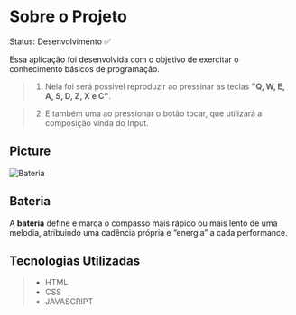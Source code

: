 # Sobre o Projeto

Status: Desenvolvimento ✅

 Essa aplicação foi desenvolvida com o objetivo de exercitar o conhecimento básicos de programação. 

>1. Nela foi será possivel reproduzir ao pressinar as teclas **"Q, W, E, A, S, D, Z, X e C"**.

>2. E também uma ao pressionar o botão tocar, que utilizará a composição vinda do Input.

## Picture
![Bateria](https://user-images.githubusercontent.com/79663619/176559489-9f48b757-d65e-4f69-984a-019013f96756.png)

## Bateria 
A **bateria** define e marca o compasso mais rápido ou mais lento de uma melodia, atribuindo uma cadência própria e “energia” a cada performance.

## Tecnologias Utilizadas
>* HTML
>* CSS
>* JAVASCRIPT
